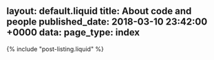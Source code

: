 layout: default.liquid
title: About code and people
published_date: 2018-03-10 23:42:00 +0000
data:
  page_type: index
---
{% include "post-listing.liquid" %}
